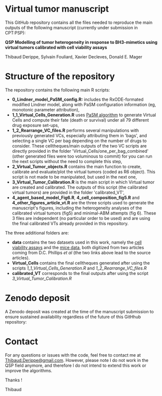# Virtual tumor manuscript

This GitHub repository contains all the files needed to reproduce the main outputs of the following manuscript (currently under submission in CPT:PSP):

**QSP Modelling of tumor heterogeneity in response to BH3-mimetics using virtual tumors calibrated with cell viability assays**

Thibaud Derippe, Sylvain Fouliard, Xavier Decleves, Donald E. Mager

# Structure of the repository

The repository contains the following main R scripts:

+ **0_Lindner_model_PaSM_config.R:** includes the RxODE-formated modified Lindner model, along with PaSM configuration information (eg, monotonic parameter attribution),
+ **1_1_Virtual_Cells_Generation.R** uses [PaSM algorithm](https://github.com/Thibaudpmx/PaSM) to generate Virtual Cells and compute their fate (death or survival) under all 79 different drug exposure set-ups,
+ **1_2_Rearrange_VC_files.R** performs several manipulations with previously generated VCs, especially attributing them in 'bags', and selecting a single VC per bag depending on the number of drugs to consider. These celltheques/main outputs of the two VC scripts are directly provided  in the folder 'Virtual_Cells/one_per_bag_combined' (other generated files were too voluminous to commit) for you can run the next scripts without the need to complete this step, 
+ **2_Virtual_Tumor_objects.R** contains the main function to create, calibrate and evaluate/plot the virtual tumors (coded as R6 object). This script is not made to be manipulated, but used in the next one,
+ **3_Virtual_Tumor_Calibration.R** is the main script in which Virtual tumor are created and calibrated. The outputs of this script (the calibrated virtual tumors) are provided in the folder 'calibrated_VT',
+ **4_agent_based_model_Fig6.R**, **4_cell_composition_fig5.R** and **4_other_figures_article_vt.R** are the three scripts used to generate the manuscript's figures, including the heterogeneity analyses of the calibrated virtual tumors (fig5) and minimal-ABM attempts (fig 6). These 3 files are independent (no particular order to be used) and are using the final calibrated VTs already provided in this repository.


The three additional folders are:

+ **data** contains the two datasets used in this work, namely the  [cell viability assays](https://pubmed.ncbi.nlm.nih.gov/26565405/) and the  [mice data](https://www.nature.com/articles/s41375-019-0652-0), both digitized from two articles coming from D.C. Phillips *et al* (the two links above lead to the source articles).
+ **Virtual_Cells** contains the final celltheques generated after using the scripts *1_1_Virtual_Cells_Generation.R* and *1_2_Rearrange_VC_files.R*
+ **calibrated_VT** corresponds to the final outputs after using the script *3_Virtual_Tumor_Calibration.R*

# Zenodo deposit

A Zenodo deposit was created at the time of the manuscript submission to ensure sustained availability regardless of the future of this GitHhub repository: 

# Contact

For any questions or issues with the code, feel free to contact me at Thibaud.Derippe@gmail.com. However, please note I do not work in the QSP field anymore, and therefore I do not intend to extend this work or improve the algorithms. 

Thanks !

Thibaud 
